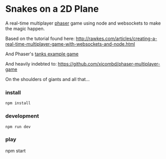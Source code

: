 Snakes on a 2D Plane
===

A real-time multiplayer [phaser](http://phaser.io/) game using node and websockets to make the magic happen.

Based on the tutorial found here:
http://rawkes.com/articles/creating-a-real-time-multiplayer-game-with-websockets-and-node.html

And Phaser's [tanks example game](https://github.com/photonstorm/phaser-examples/blob/master/examples/games/tanks.js)

And heavily indebted to:
https://github.com/xicombd/phaser-multiplayer-game

On the shoulders of giants and all that...

### install
```
npm install
```

### development
```
npm run dev
```
### play

npm start
